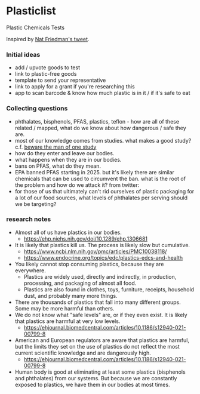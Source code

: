 # Plasticlist

Plastic Chemicals Tests

Inspired by [Nat Friedman's tweet](https://twitter.com/natfriedman/status/1789287484515659896).

### Initial ideas
- add / upvote goods to test
- link to plastic-free goods
- template to send your representative
- link to apply for a grant if you're researching this
- app to scan barcode & know how much plastic is in it / if it's safe to eat

### Collecting questions
- phthalates, bisphenols, PFAS, plastics, teflon - how are all of these related / mapped, what do we know about how dangerous / safe they are.
- most of our knowledge comes from studies. what makes a good study? c.f. [beware the man of one study](https://slatestarcodex.com/2014/12/12/beware-the-man-of-one-study/)
- how do they enter and leave our bodies.
- what happens when they are in our bodies.
- bans on PFAS, what do they mean.
- EPA banned PFAS starting in 2025. but it's likely there are similar chemicals that can be used to circumvent the ban. what is the root of the problem and how do we attack it?
from twitter:
- for those of us that ultimately can't rid ourselves of plastic packaging for a lot of our food sources, what levels of phthalates per serving should we be targeting?

### research notes

- Almost all of us have plastics in our bodies.
  - https://ehp.niehs.nih.gov/doi/10.1289/ehp.1306681
- It is likely that plastics kill us. The process is likely slow but cumulative.
  - https://www.ncbi.nlm.nih.gov/pmc/articles/PMC10038118/
  - https://www.endocrine.org/topics/edc/plastics-edcs-and-health
- You likely cannot stop consuming plastics, because they are everywhere.
  - Plastics are widely used, directly and indirectly, in production, processing, and packaging of almost all food.
  - Plastics are also found in clothes, toys, furniture, receipts, household dust, and probably many more things.
- There are thousands of plastics that fall into many different groups. Some may be more harmful than others.
- We do not know what "safe levels" are, or if they even exist. It is likely that plastics are harmful at very low levels.
  - https://ehjournal.biomedcentral.com/articles/10.1186/s12940-021-00799-8
- American and European regulators are aware that plastics are harmful, but the limits they set on the use of plastics do not reflect the most current scientific knowledge and are dangerously high.
  - https://ehjournal.biomedcentral.com/articles/10.1186/s12940-021-00799-8
- Human body is good at eliminating at least some plastics (bisphenols and phthalates) from our systems. But because we are constantly exposed to plastics, we have them in our bodies at most times.




